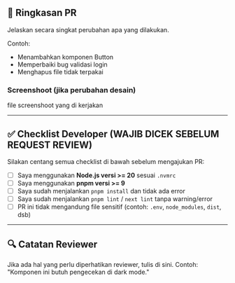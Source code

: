 ## 🧾 Ringkasan PR
Jelaskan secara singkat perubahan apa yang dilakukan.

Contoh:
- Menambahkan komponen Button
- Memperbaiki bug validasi login
- Menghapus file tidak terpakai


### Screenshoot (jika perubahan desain)
file screenshoot yang di kerjakan

---

## ✅ Checklist Developer (WAJIB DICEK SEBELUM REQUEST REVIEW)
Silakan centang semua checklist di bawah sebelum mengajukan PR:

- [ ] Saya menggunakan **Node.js versi >= 20** sesuai `.nvmrc`
- [ ] Saya menggunakan **pnpm versi >= 9**
- [ ] Saya sudah menjalankan `pnpm install` dan tidak ada error
- [ ] Saya sudah menjalankan `pnpm lint` / `next lint` tanpa warning/error
- [ ] PR ini tidak mengandung file sensitif (contoh: `.env`, `node_modules`, `dist`, dsb)

---

## 🔍 Catatan Reviewer
Jika ada hal yang perlu diperhatikan reviewer, tulis di sini.
Contoh: "Komponen ini butuh pengecekan di dark mode."

